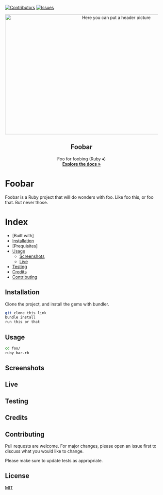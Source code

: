 [![Contributors][contributors-shield]][contributors-url]
[![Issues][issues-shield]][issues-url]
<br />
<p align="center">
  <img src="assets/menu.png" alt="Here you can put a header picture" width="718" height="394">
  <h2 align="center"> Foobar </h2>
  <p align="center">
  	Foo for foobing (Ruby ♦️)
    <br />
    <a href="https://github.com/Fig77/Template"><strong>Explore the docs »</strong></a>
    <br />
</p>

# Foobar
<!--THIS SHOULD BE ABOUT BRO, SMALL ABOUT HERE-->
Foobar is a Ruby project that will do wonders with foo. Like foo this, or foo that. But never those.

Index
=====
   * [Built with]
   * [Installation](#installation)
   * [Prequisites]
   * [Usage](#usage)
      - [Screenshots](#screenshots)
      - [Live](#live)
   * [Testing](#testing)
   * [Credits](#credits)
   * [Contributing](#contributing)

## Installation

Clone the project, and install the gems with bundler.

```bash
git clone this link
bundle install
run this or that
```

## Usage

```bash
cd foo/
ruby bar.rb
```

## Screenshots

## Live

## Testing

## Credits

## Contributing
Pull requests are welcome. For major changes, please open an issue first to discuss what you would like to change.

Please make sure to update tests as appropriate.

## License
[MIT](https://choosealicense.com/licenses/mit/)

<!-- MARKDOWN LINKS & IMAGES -->
<!-- https://www.markdownguide.org/basic-syntax/#reference-style-links -->
[contributors-shield]: https://img.shields.io/badge/Contributors-1-brightgreen
[contributors-url]: https://github.com/Fig77/Gradients-Project/graphs/contributors
[issues-shield]: https://img.shields.io/badge/issues-0-%2300ff00
[issues-url]: https://github.com/Fig77/Template/issues
[product-screenshot]: assets/menu.png

